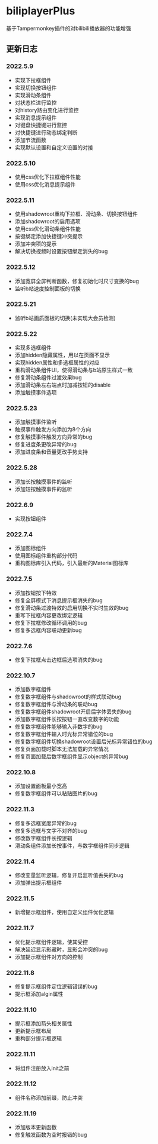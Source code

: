 # biliplayerPlus

基于Tampermonkey插件的对bilibili播放器的功能增强

## 更新日志

### 2022.5.9
- 实现下拉框组件
- 实现切换按钮组件
- 实现滑动条组件
- 对状态栏进行监控
- 对history路由变化进行监控
- 实现消息提示组件
- 对键盘快捷键进行监控
- 对快捷键进行动态绑定判断
- 添加节流函数
- 实现默认设置和自定义设置的对接

### 2022.5.10
- 使用css优化下拉框组件性能
- 使用css优化消息提示组件

### 2022.5.11
- 使用shadowroot重构下拉框、滑动条、切换按钮组件
- 添加shadowroot的启用选项
- 使用css优化滑动条组件性能
- 按键绑定添加快捷键冲突提示
- 添加冲突项的提示
- 解决切换视频时设置按钮绑定消失的bug

### 2022.5.12
- 添加宽屏全屏判断函数，修复初始化时尺寸变换的bug
- 监听b站速度控制面板的切换

### 2022.5.21
- 监听b站画质面板的切换(未实现大会员检测)

### 2022.5.22
- 实现多选框组件
- 添加hidden隐藏属性，用以在页面不显示
- 实现hidden属性和多选框属性的对应
- 重构滑动条组件UI，使得滑动条与b站原生样式一致
- 修复滑动条组件过渡效果bug
- 添加滑动条左右端点时加减按钮的disable
- 添加触摸事件选项

### 2022.5.23
- 添加触摸事件监听
- 触摸事件触发方向添加为8个方向
- 修复触摸事件触发方向异常的bug
- 修复进度条更改异常的bug
- 添加进度条和音量更改手势支持

### 2022.5.28
- 添加长按触摸事件的监听
- 添加短按触摸事件的监听

### 2022.6.9
- 实现按钮组件

### 2022.7.4
- 添加图标组件
- 使用图标组件重构部分代码
- 重构图标库引入代码，引入最新的Material图标库

### 2022.7.5
- 添加按钮按下特效
- 修复全屏模式下消息提示框消失的bug
- 修复滑动条过渡特效的启用切换不实时生效的bug
- 重写下拉框内容更改绑定逻辑
- 修复下拉框修改循环调用的bug
- 修复多选框内容联动更新bug

### 2022.7.6
- 修复下拉框点击边框后选项消失的bug

### 2022.10.7
- 添加数字框组件
- 修复数字框组件与shadowroot的样式联动bug
- 修复数字框组件与滑动条的联动bug
- 修复数字框组件shadowroot开启后字体丢失的bug
- 添加数字框组件长按按钮一直改变数字的功能
- 修复数字框组件能够输入非数字的bug
- 修复数字框组件输入时光标异常错位的bug
- 修复数字框组件切换shadowroot设置后光标异常错位的bug
- 修复页面加载时脚本无法加载的异常情况
- 修复页面加载后数字框组件显示object的异常bug

### 2022.10.8
- 添加设置面板最小宽高
- 修复数字框组件可以粘贴图片的bug

### 2022.11.3
- 修复多选框宽度异常的bug
- 修复多选框与文字不对齐的bug
- 修改数字框组件长按逻辑
- 滑动条组件添加长按事件，与数字框组件同步逻辑

### 2022.11.4
- 修改变量监听逻辑，修复开启监听值丢失的bug
- 添加弹出提示框组件

### 2022.11.5
- 新增提示框组件，使用自定义组件优化逻辑

### 2022.11.7
- 优化提示框组件逻辑，使其受控
- 解决延迟显示影藏时，显影会冲突的bug
- 添加提示框组件对方向的控制

### 2022.11.8
- 修复提示框组件定位逻辑错误的bug
- 提示框添加algin属性

### 2022.11.10
- 提示框添加箭头相关属性
- 更新提示框布局
- 重构部分提示框逻辑

### 2022.11.11
- 将组件注册放入init之前

### 2022.11.12
- 组件名称添加前缀，防止冲突

### 2022.11.19
- 添加版本更新函数
- 修复触发函数为空时报错的bug